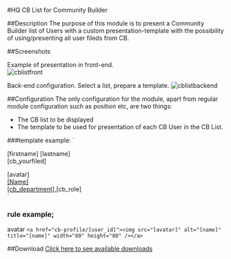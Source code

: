 
#HQ CB List for Community Builder

##Description
The purpose of this module is to present a Community Builder list of Users with a custom presentation-template with the possibility of using/presenting all user fileds from CB.

##Screenshots

Example of presentation in front-end.  
![cblistfront](https://user-images.githubusercontent.com/23451105/120665837-6a21d600-c48c-11eb-9815-c243f2310b37.png)

Back-end configuration. Select a list, prepare a template.
![cblistbackend](https://user-images.githubusercontent.com/23451105/120665765-5c6c5080-c48c-11eb-8c16-c0904452d1a4.png)

##Configuration
The only configuration for the module, apart from regular module configuration such as position etc, are two things:
* The CB list to be displayed
* The template to be used for presentation of each CB User in the CB List.

###template example:
`<div class="yourclasstostyle"><p>[firstname] [lastname]<br/>[cb_yourfiled]</p></div>
<div class="yourclasstostyle">[avatar]<br /> <a href="cb-profile/[user_id]">[Name]</a>
<div class="role"><a href="departmens/[cb_department]">[cb_department]</a>,[cb_role]</div>`  


### rule example;
avatar
`<a href="cb-profile/[user_id]"><img src="[avatar]" alt="[name]" title="[name]" width="80" height="80" /></a>`


##Download
[Click here to see available downloads](https://github.com/magnushasselquist/hqcblistmodule/releases)

